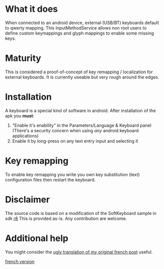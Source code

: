 # What it does #
When connected to an android device, external (USB/BT) keyboards default to qwerty mapping.
This InputMethodService allows non root users to define custom keymappings and glyph mappings to enable some missing keys.

# Maturity #
This is considered a proof-of-concept of key remapping / localization for external keyboards. It is currently useable but very rough around the edges.

# Installation #
A keyboard is a special kind of software in android. After installation of the apk you **must**:
  1. "Enable it's enability" in the Parameters/Language & Keyboard panel (There's a security concern when using _any_ android keyboard applications)
  1. Enable it by long-press on any text entry input and selecting it

# Key remapping #
To enable key remapping you write you own key substitution (text) configuration files then restart the keyboard.

# Disclaimer #
The source code is based on a modification of the SoftKeyboard sample in sdk [r8](https://code.google.com/p/extkeyboardremapper/source/detail?r=8)
This is provided as-is. Any contribution are welcome.

# Additional help #
You might consider the [ugly translation of my original french post](http://translate.google.fr/translate?sl=fr&tl=en&js=n&prev=_t&hl=fr&ie=UTF-8&layout=2&eotf=1&u=http%3A%2F%2Fwww.archoslounge.net%2Fforum%2Fshowthread.php%3Ft%3D20319&act=url) useful.

[french version](http://www.archoslounge.net/forum/showthread.php?t=20319)